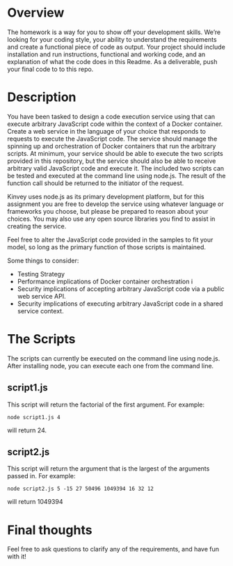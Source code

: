# Overview

The homework is a way for you to show off your development skills.  We’re looking for your coding style, your ability to understand the requirements and create a functional piece of code as output.  Your project should include installation and run instructions, functional and working code, and an explanation of what the code does in this Readme.  As a deliverable, push your final code to to this repo. 

# Description

You have been tasked to design a code execution service using that can execute arbitrary JavaScript code within the context of a Docker container.  Create a web service in the language of your choice that responds to requests to execute the JavaScript code.  The service should manage the spinning up and orchestration of Docker containers that run the arbitrary scripts.  At minimum, your service should be able to execute the two scripts provided in this repository, but the service should also be able to receive arbitrary valid JavaScript code and execute it.  The included two scripts can be tested and executed at the command line using node.js. The result of the function call should be returned to the initiator of the request.   

Kinvey uses node.js as its primary development platform, but for this assignment you are free to develop the service using whatever language or frameworks you choose, but please be prepared to reason about your choices.  You may also use any open source libraries you find to assist in creating the service.  

Feel free to alter the JavaScript code provided in the samples to fit your model, so long as the primary function of those scripts is maintained.  

Some things to consider: 
* Testing Strategy
* Performance implications of Docker container orchestration i
* Security implications of accepting arbitrary JavaScript code via a public web service API.
* Security implications of executing arbitrary JavaScript code in a shared service context.  

# The Scripts

The scripts can currently be executed on the command line using node.js.  After installing node, you can execute each one from the command line.  

## script1.js

This script will return the factorial of the first argument.  For example:  

```
node script1.js 4
```

will return 24.  

## script2.js

This script will return the argument that is the largest of the arguments passed in.  For example:  

```
node script2.js 5 -15 27 50496 1049394 16 32 12
```

will return 1049394

# Final thoughts

Feel free to ask questions to clarify any of the requirements, and have fun with it!

